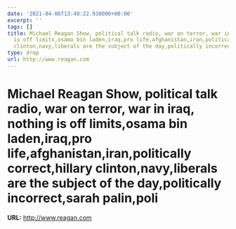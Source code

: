 ```yaml
---
date: '2021-04-06T13:40:22.938000+00:00'
excerpt: ''
tags: []
title: Michael Reagan Show, political talk radio, war on terror, war in iraq, nothing
  is off limits,osama bin laden,iraq,pro life,afghanistan,iran,politically correct,hillary
  clinton,navy,liberals are the subject of the day,politically incorrect,sarah palin,poli
type: drop
url: http://www.reagan.com
---
```


# Michael Reagan Show, political talk radio, war on terror, war in iraq, nothing is off limits,osama bin laden,iraq,pro life,afghanistan,iran,politically correct,hillary clinton,navy,liberals are the subject of the day,politically incorrect,sarah palin,poli

**URL:** http://www.reagan.com
